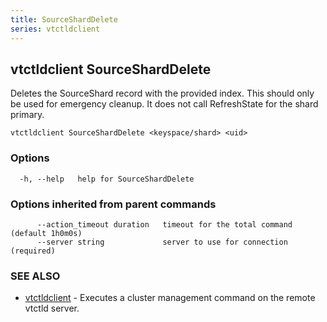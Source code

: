 ```yaml
---
title: SourceShardDelete
series: vtctldclient
---
```

## vtctldclient SourceShardDelete

Deletes the SourceShard record with the provided index. This should only be used for emergency cleanup. It does not call RefreshState for the shard primary.

```
vtctldclient SourceShardDelete <keyspace/shard> <uid>
```

### Options

```
  -h, --help   help for SourceShardDelete
```

### Options inherited from parent commands

```
      --action_timeout duration   timeout for the total command (default 1h0m0s)
      --server string             server to use for connection (required)
```

### SEE ALSO

* [vtctldclient](../)	 - Executes a cluster management command on the remote vtctld server.

